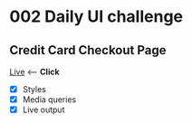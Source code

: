 # 002 Daily UI challenge
## Credit Card Checkout Page
[Live](https://output.jsbin.com/tuyohog) <-- __Click__
- [x] Styles
- [x] Media queries
- [x] Live output
